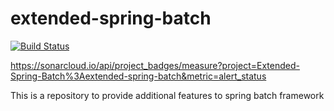# extended-spring-batch

[![Build Status](https://travis-ci.org/omkar9999/extended-spring-batch.svg?branch=master)](https://travis-ci.org/omkar9999/extended-spring-batch)

https://sonarcloud.io/api/project_badges/measure?project=Extended-Spring-Batch%3Aextended-spring-batch&metric=alert_status

This is a repository to provide additional features to spring batch framework

